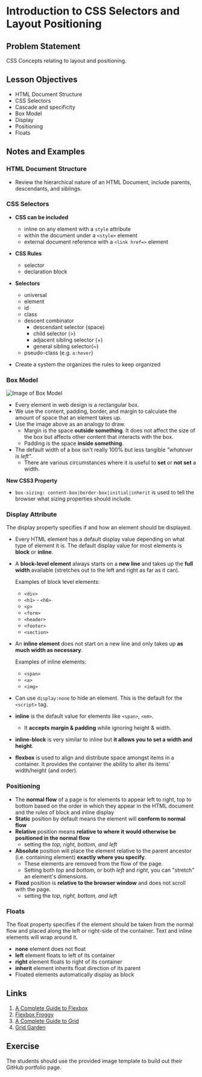# Introduction to CSS Selectors and Layout Positioning

## Problem Statement

CSS Concepts relating to layout and positioning.

## Lesson Objectives

- HTML Document Structure
- CSS Selectors
- Cascade and specificity
- Box Model
- Display
- Positioning
- Floats

## Notes and Examples

### HTML Document Structure

- Review the hierarchical nature of an HTML Document, include parents, descendants, and siblings.

### CSS Selectors

- **CSS can be included**
    - inline on any element with a `style` attribute
    - within the document under a `<style>` element
    - external document reference with a `<link href=>` element

- **CSS Rules** 
    - selector
    - declaration block 

- **Selectors**
    - universal
    - element
    - id
    - class
    - descent combinator
        - descendant selector (space)
        - child selector (>)
        - adjacent sibling selector (+)
        - general sibling selector(~)
    - pseudo-class (e.g. `a:hover`)

- Create a system the organizes the rules to keep organized

### Box Model

![Image of Box Model](http://www.w3schools.com/css/box-model.gif)

- Every element in web design is a rectangular box. 
- We use the content, padding, border, and margin to calculate the amount of space that an element takes up.
- Use the image above as an analogy to draw.
    - Margin is the space **outside something**. It does not affect the size of the box but affects other content that interacts with the box.
    - Padding is the space **inside something**.
- The default width of a box isn't really 100% but less tangible *"whatever is left"*. 
    - There are various circumstances where it is useful to **set** or **not set** a width. 


**New CSS3 Property**
- `box-sizing: content-box|border-box|initial|inherit` is used to tell the browser what sizing properties should include.


    
### Display Attribute

<div class="definition note">The display property specifies if and how an element should be displayed.</div>

- Every HTML element has a default display value depending on what type of element it is. The default display value for most elements is **block** or **inline**.

- A **block-level element** always starts on a **new line** and takes up the **full width** available (stretches out to the left and right as far as it can).

    Examples of block level elements:
    - `<div>`
    - `<h1>` - `<h6>`
    - `<p>`
    - `<form>`
    - `<header>`
    - `<footer>`
    - `<section>`

- An **inline element** does not start on a new line and only takes up **as much width as necessary**. 

    Examples of inline elements:
    - `<span>`
    - `<a>`
    - `<img>`

- Can use `display:none` to hide an element.  This is the default for the `<script>` tag.

- **inline** is the default value for elements like `<span>`, `<em>`. 
    - It **accepts margin & padding** while ignoring height & width.
- **inline-block** is very similar to inline but **it allows you to set a width and height**.
- **flexbox** is used to align and distribute space amongst items in a container. It provides the container the ability to alter its items'  width/height (and order).

### Positioning

- The **normal flow** of a page is for elements to appear left to right, top to bottom based on the order in which they appear in the HTML document and the rules of block and inline display
- **Static** position by default means the element will **conform to normal flow**
- **Relative** position means **relative to where it would otherwise be positioned in the normal flow**
    - setting the *top, right, bottom, and left*
- **Absolute** position will place the element relative to the parent ancestor (i.e. containing element) **exactly where you specify**. 
    - These elements are removed from the flow of the page.    
    - Setting both *top* and *bottom*, or both *left* and *right*, you can "stretch" an element's dimensions.
- **Fixed** position is **relative to the browser window** and does not scroll with the page.
    - setting the *top, right, bottom, and left*

### Floats

<div class="definition note">The float property specifies if the element should be taken from the normal flow and placed along the left or right-side of the container. Text
and inline elements will wrap around it.</div>

- **none** element does not float
- **left** element floats to left of its container
- **right** element floats to right of its container
- **inherit** element inherits float direction of its parent
- Floated elements automatically display as block

## Links

1. [A Complete Guide to Flexbox](https://css-tricks.com/snippets/css/a-guide-to-flexbox/)
2. [Flexbox Froggy](https://flexboxfroggy.com/)
3. [A Complete Guide to Grid](https://css-tricks.com/snippets/css/complete-guide-grid/)
4. [Grid Garden](http://cssgridgarden.com/)

## Exercise

The students should use the provided image template to build out their GitHub portfolio page.